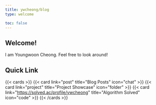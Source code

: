 ```yaml
---
title: ywcheong/blog
type: welcome

toc: false
---
```


## Welcome!

I am Youngwoon Cheong. Feel free to look around!

## Quick Link

{{< cards >}}
  {{< card link="post" title="Blog Posts" icon="chat" >}}
  {{< card link="project" title="Project Showcase" icon="folder" >}}
  {{< card link="https://solved.ac/profile/ywcheong" title="Algorithm Solved" icon="code" >}}
{{< /cards >}}